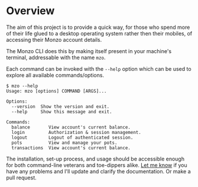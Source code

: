 # Overview
The aim of this project is to provide a quick way, for those who spend
more of their life glued to a desktop operating system rather then their
mobiles, of accessing their Monzo account details.

The Monzo CLI does this by making itself present in your machine's terminal,
addressable with the name `mzo`.

Each command can be invoked with the `--help` option which can be used to
explore all available commands/options.

```console
$ mzo --help
Usage: mzo [options] COMMAND [ARGS]...

Options:
  --version  Show the version and exit.
  --help     Show this message and exit.

Commands:
  balance       View account's current balance.
  login         Authorization & session management.
  logout        Logout of authenticated session.
  pots          View and manage your pots.
  transactions  View account's current balance.
```

The installation, set-up process, and usage should be accessible enough
for both command-line veterans and toe-dippers alike.
[Let me know](https://github.com/jamesstidard/Mzo-Cli/issues) if you
have any problems and I'll update and clarify the documentation. Or make
a pull request.
